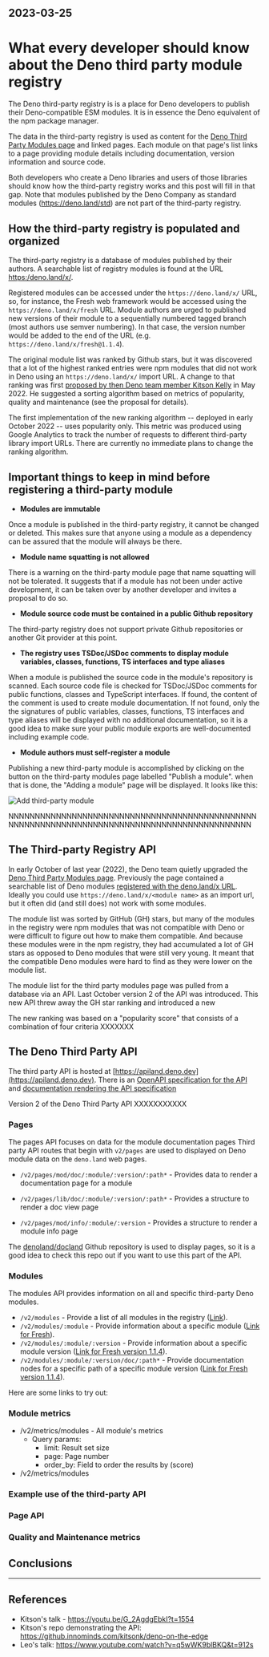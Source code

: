## 2023-03-25

# What every developer should know about the Deno third party module registry

The Deno third-party registry is is a place for Deno developers to publish their Deno-compatible ESM modules. It is in essence the Deno equivalent of the npm package manager.

The data in the third-party registry is used as content for the [Deno Third Party Modules page](https://deno.land/x) and linked pages. Each module on that page's list links to a page providing module details including documentation, version information and source code.

Both developers who create a Deno libraries and users of those libraries should know how the third-party registry works and this post will fill in that gap. Note that modules published by the Deno Company as standard modules (https://deno.land/std) are not part of the third-party registry.

## How the third-party registry is populated and organized

The third-party registry is a database of modules published by their authors. A searchable list of registry modules is found at the URL [https:/deno.land/x/](https:/deno.land/x/).

Registered modules can be accessed under the `https://deno.land/x/` URL, so, for instance, the Fresh web framework would be accessed using the `https://deno.land/x/fresh` URL. Module authors are urged to published new versions of their module to a sequentially numbered tagged branch (most authors use semver numbering). In that case, the version number would be added to the end of the URL (e.g. `https://deno.land/x/fresh@1.1.4`).

The original module list was ranked by Github stars, but it was discovered that a lot of the highest ranked entries were npm modules that did not work in Deno using an `https://deno.land/x/` import URL. A change to that ranking was first [proposed by then Deno team member Kitson Kelly](https://github.com/denoland/dotland/issues/2133) in May 2022. He suggested a sorting algorithm based on metrics of popularity, quality and maintenance (see the proposal for details).

The first implementation of the new ranking algorithm -- deployed in early October 2022 -- uses popularity only. This metric was produced using Google Analytics to track the number of requests to different third-party library import URLs. There are currently no immediate plans to change the ranking algorithm.

## Important things to keep in mind before registering a third-party module

- **Modules are immutable**

Once a module is published in the third-party registry, it cannot be changed or deleted. This makes sure that anyone using a module as a dependency can be assured that the module will always be there.

- **Module name squatting is not allowed**

There is a warning on the third-party module page that name squatting will not be tolerated. It suggests that if a module has not been under active development, it can be taken over by another developer and invites a proposal to do so.

- **Module source code must be contained in a public Github repository**

The third-party registry does not support private Github repositories or another Git provider at this point.

- **The registry uses TSDoc/JSDoc comments to display module variables, classes, functions, TS interfaces and type aliases**

When a module is published the source code in the module's repository is scanned. Each source code file is checked for TSDoc/JSDoc comments for public functions, classes and TypeScript interfaces. If found, the content of the comment is used to create module documentation.  If not found, only the the signatures of public variables, classes, functions, TS interfaces and type aliases will be displayed with no additional documentation, so it is a good idea to make sure your public module exports are well-documented including example code.

- **Module authors must self-register a module**

Publishing a new third-party module is accomplished by clicking on the button on the third-party modules page labelled "Publish a module". when that is done, the "Adding a module" page will be displayed. It looks like this:

![Add third-party module](img/blog/third_party_modules/add-module-screen.png)

NNNNNNNNNNNNNNNNNNNNNNNNNNNNNNNNNNNNNNNNNNNNNNNNNNNNNNNNNNNNNNNNNNNNNNNNNNNNNNNNNNNNNNNNNNNNN




## The Third-party Registry API

In early October of last year (2022), the Deno team quietly upgraded the [Deno Third Party Modules page](https://deno.land/x). Previously the page contained a searchable list of Deno modules [registered with the deno.land/x URL](https://deno.land/add_module). Ideally you could use `https://deno.land/x/<module name>` as an import url, but it often did (and still does) not work with some modules.

The module list was sorted by GitHub (GH) stars, but many of the modules in the registry were npm modules that was not compatible with Deno or were difficult to figure out how to make them compatible. And because these modules were in the npm registry, they had accumulated a lot of GH stars as opposed to Deno modules that were still very young. It meant that the compatible Deno modules were hard to find as they were lower on the module list.

The module list for the third party modules page was pulled from a database via an API. Last October version 2 of the API was introduced. This new API threw away the GH star ranking and introduced a new

The new ranking was based on a "popularity score" that consists of a combination of four criteria
XXXXXXX

## The Deno Third Party API

The third party API is hosted at [https://apiland.deno.dev](https://apiland.deno.dev). There is an [OpenAPI specification for the API]() and  [documentation rendering the API specification](https://redocly.github.io/redoc/?url=https://apiland.deno.dev/~/spec)


Version 2 of the Deno Third Party API XXXXXXXXXXX

### Pages
The pages API focuses on data for the module documentation pages
Third party API routes that begin with `v2/pages` are used to displayed on Deno module data on the `deno.land` web pages.

* `/v2/pages/mod/doc/:module/:version/:path*` - Provides data to render a documentation page for a module

- `/v2/pages/lib/doc/:module/:version/:path*` - Provides a structure to render a doc view page

- `/v2/pages/mod/info/:module/:version` - Provides a structure to render a module info page

The [denoland/docland](https://github.com/denoland/docland) Github repository is used to display pages, so it is a good idea to check this repo out if you want to use this part of the API.

### Modules
The modules API provides information on all and specific third-party Deno modules.

- `/v2/modules` - Provide a list of all modules in the registry ([Link](https://apiland.deno.dev/v2/modules)).
- `/v2/modules/:module` - Provide information about a specific module ([Link for Fresh](https://apiland.deno.dev/v2/modules/fresh)).
- `/v2/modules/:module/:version` - Provide information about a specific module version ([Link for Fresh version 1.1.4](https://apiland.deno.dev/v2/modules/fresh/1.1.4)).
- `/v2/modules/:module/:version/doc/:path*` - Provide documentation nodes for a specific path of a specific module version ([Link for Fresh version 1.1.4](https://apiland.deno.dev/v2/modules/fresh/1.1.4/doc)).

Here are some links to try out:


### Module metrics

- /v2/metrics/modules - All module's metrics
  - Query params:
    - limit: Result set size
    - page: Page number
    - order_by: Field to order the results by (score)
- /v2/metrics/modules



### Example use of the third-party API


### Page API


### Quality and Maintenance metrics


## Conclusions

--------------------------------------------------------------------------------
## References
- Kitson's talk - https://youtu.be/G_2AgdgEbkI?t=1554
- Kitson's repo demonstrating the API: https://github.innominds.com/kitsonk/deno-on-the-edge
- Leo's talk: https://www.youtube.com/watch?v=q5wWK9blBKQ&t=912s


